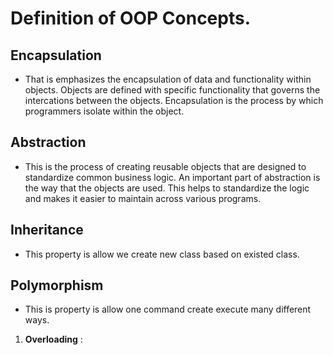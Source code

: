 # Definition of OOP Concepts.
## Encapsulation
- That is emphasizes the encapsulation of data and functionality within objects. Objects are defined with specific functionality that governs the intercations between the objects. Encapsulation is the process by which programmers isolate within the object.

## Abstraction 
- This is the process of creating reusable objects that are designed to standardize common business logic. An important part of abstraction is the way that the objects are used. This helps to standardize the logic and makes it easier to maintain across various programs.

## Inheritance
- This property is allow we create new class based on existed class.
## Polymorphism
- This is property is allow one command create execute many different ways.
1. **Overloading** : 
<!--stackedit_data:
eyJoaXN0b3J5IjpbLTIwNDM1Mzg2NDIsMTQ4Nzg2MTU1NCwxOD
Q2OTY4OTAwXX0=
-->